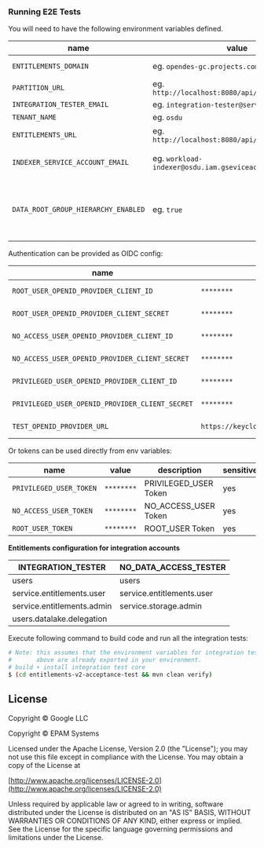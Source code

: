 ### Running E2E Tests

You will need to have the following environment variables defined.

| name                                | value                                              | description                                                                                                                                                    | sensitive? | source                                                       |
|-------------------------------------|----------------------------------------------------|----------------------------------------------------------------------------------------------------------------------------------------------------------------|------------|--------------------------------------------------------------|
| `ENTITLEMENTS_DOMAIN`               | eg. `opendes-gc.projects.com`                      | OSDU R2 entitlements domain to run tests under                                                                                                                 | no         | -                                                            |
| `PARTITION_URL`                     | eg. `http://localhost:8080/api/partition/v1/`      | Endpoint of partition service                                                                                                                                  | no         | -                                                            |
| `INTEGRATION_TESTER_EMAIL`          | eg. `integration-tester@service.local`             | Endpoint of storage service                                                                                                                                    | no         | -                                                            |
| `TENANT_NAME`                       | eg. `osdu`                                         | OSDU tenant used for testing                                                                                                                                   | no         | --                                                           |
| `ENTITLEMENTS_URL`                  | eg. `http://localhost:8080/api/entitlements/v2/`   | Endpoint of entitlements service                                                                                                                               | no         | -                                                            |
| `INDEXER_SERVICE_ACCOUNT_EMAIL`     | eg. `workload-indexer@osdu.iam.gseviceaccount.com` | Indexer service account email with special privileges for data groups                                                                                          | no         | -                                                            |
| `DATA_ROOT_GROUP_HIERARCHY_ENABLED` | eg. `true`                                         | Depending on the DISABLE_DATA_ROOT_GROUP HIERARCHY feature flag in Partition info, this flag controls whenever data.root groups get access to all data groups. | no         | -                                                            |
Authentication can be provided as OIDC config:

| name                                            | value                                   | description                   | sensitive? | source |
|-------------------------------------------------|-----------------------------------------|-------------------------------|------------|--------|
| `ROOT_USER_OPENID_PROVIDER_CLIENT_ID`           | `********`                              | ROOT_USER Client Id           | yes        | -      |
| `ROOT_USER_OPENID_PROVIDER_CLIENT_SECRET`       | `********`                              | ROOT_USER Client secret       | yes        | -      |
| `NO_ACCESS_USER_OPENID_PROVIDER_CLIENT_ID`      | `********`                              | NO_ACCESS_USER Client Id      | yes        | -      |
| `NO_ACCESS_USER_OPENID_PROVIDER_CLIENT_SECRET`  | `********`                              | NO_ACCESS_USER Client secret  | yes        | -      |
| `PRIVILEGED_USER_OPENID_PROVIDER_CLIENT_ID`     | `********`                              | PRIVILEGED_USER Client Id     | yes        | -      |
| `PRIVILEGED_USER_OPENID_PROVIDER_CLIENT_SECRET` | `********`                              | PRIVILEGED_USER Client secret | yes        | -      |
| `TEST_OPENID_PROVIDER_URL`                      | `https://keycloak.com/auth/realms/osdu` | OpenID provider url           | yes        | -      |

Or tokens can be used directly from env variables:

| name                    | value      | description           | sensitive? | source |
|-------------------------|------------|-----------------------|------------|--------|
| `PRIVILEGED_USER_TOKEN` | `********` | PRIVILEGED_USER Token | yes        | -      |
| `NO_ACCESS_USER_TOKEN`  | `********` | NO_ACCESS_USER Token  | yes        | -      |
| `ROOT_USER_TOKEN`       | `********` | ROOT_USER Token       | yes        | -      |



**Entitlements configuration for integration accounts**

| INTEGRATION_TESTER         | NO_DATA_ACCESS_TESTER     |
|----------------------------|---------------------------|
| users                      | users                     |
| service.entitlements.user  | service.entitlements.user | 
| service.entitlements.admin | service.storage.admin     |
| users.datalake.delegation  |                           |                           


Execute following command to build code and run all the integration tests:

 ```bash
 # Note: this assumes that the environment variables for integration tests as outlined
 #       above are already exported in your environment.
 # build + install integration test core
 $ (cd entitlements-v2-acceptance-test && mvn clean verify)
 ```

## License

Copyright © Google LLC

Copyright © EPAM Systems

Licensed under the Apache License, Version 2.0 (the "License");
you may not use this file except in compliance with the License.
You may obtain a copy of the License at

[http://www.apache.org/licenses/LICENSE-2.0](http://www.apache.org/licenses/LICENSE-2.0)

Unless required by applicable law or agreed to in writing, software
distributed under the License is distributed on an "AS IS" BASIS,
WITHOUT WARRANTIES OR CONDITIONS OF ANY KIND, either express or implied.
See the License for the specific language governing permissions and
limitations under the License.
